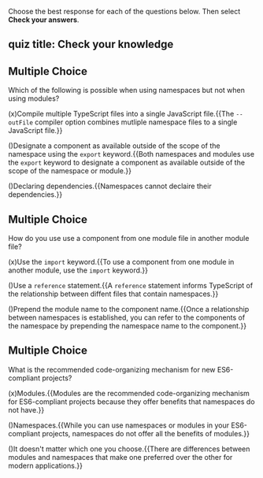 
Choose the best response for each of the questions below. Then select **Check your answers**.
## quiz title: Check your knowledge

## Multiple Choice

Which of the following is possible when using namespaces but not when using modules?

(x)Compile multiple TypeScript files into a single JavaScript file.{{The `--outFile` compiler option combines mutliple namespace files to a single JavaScript file.}}

()Designate a component as available outside of the scope of the namespace using the `export` keyword.{{Both namespaces and modules use the `export` keyword to designate a component as available outside of the scope of the namespace or module.}}

()Declaring dependencies.{{Namespaces cannot declaire their dependencies.}}

## Multiple Choice

How do you use use a component from one module file in another module file?

(x)Use the `import` keyword.{{To use a component from one module in another module, use the `import` keyword.}}

()Use a `reference` statement.{{A `reference` statement informs TypeScript of the relationship between diffent files that contain namespaces.}}

()Prepend the module name to the component name.{{Once a relationship between namespaces is established, you can refer to the components of the namespace by prepending the namespace name to the component.}}

## Multiple Choice

What is the recommended code-organizing mechanism for new ES6-compliant projects?

(x)Modules.{{Modules are the recommended code-organizing mechanism for ES6-compliant projects because they offer benefits that namespaces do not have.}}

()Namespaces.{{While you can use namespaces or modules in your ES6-compliant projects, namespaces do not offer all the benefits of modules.}}

()It doesn't matter which one you choose.{{There are differences between modules and namespaces that make one preferred over the other for modern applications.}}
